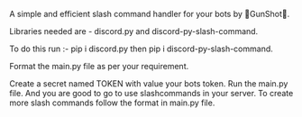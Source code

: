 A simple and efficient slash command handler for your bots by 🔪GunShot🔪.

Libraries needed are - 
discord.py and discord-py-slash-command.

To do this run :- 
pip i discord.py
     then 
pip i discord-py-slash-command.

Format the main.py file as per your requirement.

Create a secret named TOKEN
with value your bots token. 
Run the main.py file.
And you are good to go to use slashcommands in your server.
To create more slash commands follow the format in main.py file.
